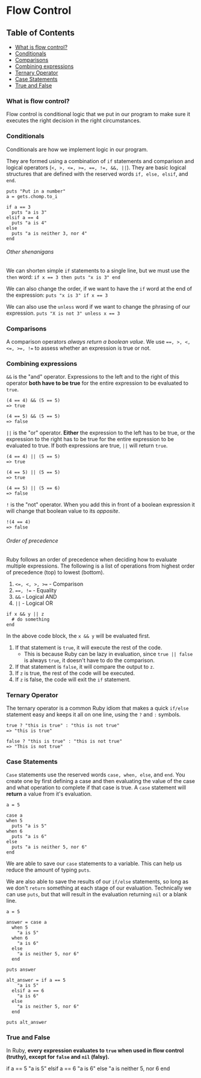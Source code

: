 # Flow Control

## Table of Contents
- [What is flow control?](#what-is-flow-control)
- [Conditionals](#conditionals)
- [Comparisons](#comparisons)
- [Combining expressions](#combining-expressions)
- [Ternary Operator](#ternary-operator)
- [Case Statements](#case-statements)
- [True and False](#true-and-false)

### What is flow control?
Flow control is conditional logic that we put in our program to make sure it executes the right decision in the right circumstances. 

### Conditionals
Conditionals are how we implement logic in our program. 

They are formed using a combination of `if` statements and comparison and logical operators (`<, >, <=, >=, ==, !=, &&, ||`). They are basic logical structures that are defined with the reserved words `if, else, elsif`, and `end`. 
```
puts "Put in a number"
a = gets.chomp.to_i

if a == 3
  puts "a is 3"
elsif a == 4
  puts "a is 4"
else
  puts "a is neither 3, nor 4"
end
```

###### Other shenanigans
We can shorten simple `if` statements to a single line, but we must use the `then` word:
`if x == 3 then puts "x is 3" end`

We can also change the order, if we want to have the `if` word at the end of the expression:
`puts "x is 3" if x == 3`

We can also use the `unless` word if we want to change the phrasing of our expression. 
`puts "X is not 3" unless x == 3`

### Comparisons
A comparison operators _always return a boolean value_. We use `==, >, <, <=, >=, !=` to assess whether an expression is true or not. 

### Combining expressions
`&&` is the "and" operator. Expressions to the left and to the right of this operator __both have to be true__ for the entire expression to be evaluated to `true`.
```
(4 == 4) && (5 == 5)
=> true

(4 == 5) && (5 == 5)
=> false
```

`||` is the "or" operator. __Either__ the expression to the left has to be true, or the expression to the right has to be true for the entire expression to be evaluated to true. If both expressions are true, `||` will return `true`.
```
(4 == 4) || (5 == 5)
=> true

(4 == 5) || (5 == 5)
=> true

(4 == 5) || (5 == 6)
=> false
```

`!` is the "not" operator. When you add this in front of a boolean expression it will change that boolean value to its *opposite*.
```
!(4 == 4)
=> false
```
###### Order of precedence
Ruby follows an order of precedence when deciding how to evaluate multiple expressions. The following is a list of operations from highest order of precedence (top) to lowest (bottom).

1. `<=, <, >, >=` - Comparison
2. `==, !=` - Equality
3. `&&` - Logical AND
4. `||` - Logical OR
```
if x && y || z
  # do something
end
```
In the above code block, the `x && y` will be evaluated first. 
1. If that statement is `true`, it will execute the rest of the code. 
    - This is because Ruby can be lazy in evaluation, since `true || false` is always `true`, it doesn't have to do the comparison.
2. If that statement is `false`, it will compare the output to `z`.
3. If `z` is true, the rest of the code will be executed.
4. If `z` is false, the code will exit the `if` statement.

### Ternary Operator
The ternary operator is a common Ruby idiom that makes a quick `if/else` statement easy and keeps it all on one line, using the `?` and `:` symbols.
```
true ? "this is true" : "this is not true"
=> "this is true"

false ? "this is true" : "this is not true"
=> "This is not true"
```

### Case Statements
`Case` statements use the reserved words `case, when, else`, and `end`. You create one by first defining a case and then evaluating the value of the case and what operation to complete if that case is true. A `case` statement will __return__ a value from it's evaluation. 
```
a = 5

case a
when 5
  puts "a is 5"
when 6
  puts "a is 6"
else
  puts "a is neither 5, nor 6"
end
```
We are able to save our `case` statements to a variable. This can help us reduce the amount of typing `puts`. 

We are also able to save the results of our `if/else` statements, so long as we don't `return` something at each stage of our evaluation. Technically we can use `puts`, but that will result in the evaluation returning `nil` or a blank line. 
```
a = 5

answer = case a
  when 5
    "a is 5"
  when 6
    "a is 6"
  else
    "a is neither 5, nor 6"
  end

puts answer

alt_answer = if a == 5
    "a is 5"
  elsif a == 6 
    "a is 6"
  else
    "a is neither 5, nor 6"
  end

puts alt_answer
```
### True and False
In Ruby, __every expression evaluates to `true` when used in flow control (truthy), except for `false` and `nil` (falsy).__

if a == 5
    "a is 5"
  elsif a == 6 
    "a is 6"
  else
    "a is neither 5, nor 6 
  end